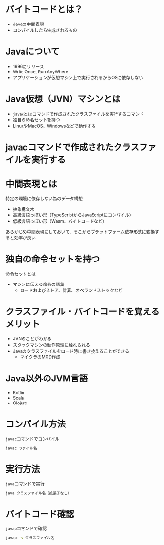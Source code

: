 # バイトコードとは？

- Javaの中間表現
- コンパイルしたら生成されるもの

# Javaについて

- 1996にリリース
- Write Once, Run AnyWhere
- アプリケーションが仮想マシン上で実行されるからOSに依存しない

# Java仮想（JVN）マシンとは

- `javac`とはコマンドで作成されたクラスファイルを実行するコマンド
- 独自の命名セットを持つ
- LinuxやMacOS、Windowsなどで動作する

# javacコマンドで作成されたクラスファイルを実行する

# 中間表現とは

特定の環境に依存しない為のデータ構想

- 抽象構文木
- 高級言語っぽい形（TypeScriptからJavaScriptにコンパイル）
- 低級言語っぽい形（Wasm、バイトコードなど）

あらかじめ中間表現にしておいて、そこからプラットフォーム依存形式に変換すると効率が良い

# 独自の命令セットを持つ

命令セットとは

- マシンに伝える命令の語彙
  - ロードおよびストア、計算、オペランドストックなど

# クラスファイル・バイトコードを覚えるメリット

- JVNのことがわかる
- スタックマシンの動作原理に触れられる
- Javaのクラスファイルをロード時に書き換えることができる
  - マイクラのMOD作成

# Java以外のJVM言語

- Kotlin
- Scala
- Clojure

# コンパイル方法

`javac`コマンドでコンパイル

```bash
javac ファイル名
```

# 実行方法

`java`コマンドで実行

```bash
java クラスファイル名（拡張子なし）
```

# バイトコード確認

`javap`コマンドで確認

```bash
javap -v クラスファイル名
```
